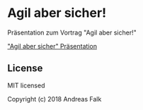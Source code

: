 # Agil aber sicher!
Präsentation zum Vortrag "Agil aber sicher!"

["Agil aber sicher" Präsentation](https://andifalk.github.io/agil-aber-sicher/presentation/index.html)

## License

MIT licensed

Copyright (c) 2018 Andreas Falk


